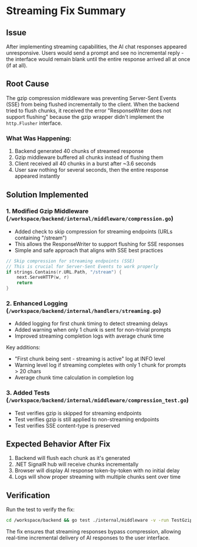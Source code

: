 # Streaming Fix Summary

## Issue
After implementing streaming capabilities, the AI chat responses appeared unresponsive. Users would send a prompt and see no incremental reply - the interface would remain blank until the entire response arrived all at once (if at all).

## Root Cause
The gzip compression middleware was preventing Server-Sent Events (SSE) from being flushed incrementally to the client. When the backend tried to flush chunks, it received the error "ResponseWriter does not support flushing" because the gzip wrapper didn't implement the `http.Flusher` interface.

### What Was Happening:
1. Backend generated 40 chunks of streamed response
2. Gzip middleware buffered all chunks instead of flushing them
3. Client received all 40 chunks in a burst after ~3.6 seconds
4. User saw nothing for several seconds, then the entire response appeared instantly

## Solution Implemented

### 1. Modified Gzip Middleware (`/workspace/backend/internal/middleware/compression.go`)
- Added check to skip compression for streaming endpoints (URLs containing "/stream")
- This allows the ResponseWriter to support flushing for SSE responses
- Simple and safe approach that aligns with SSE best practices

```go
// Skip compression for streaming endpoints (SSE)
// This is crucial for Server-Sent Events to work properly
if strings.Contains(r.URL.Path, "/stream") {
    next.ServeHTTP(w, r)
    return
}
```

### 2. Enhanced Logging (`/workspace/backend/internal/handlers/streaming.go`)
- Added logging for first chunk timing to detect streaming delays
- Added warning when only 1 chunk is sent for non-trivial prompts
- Improved streaming completion logs with average chunk time

Key additions:
- "First chunk being sent - streaming is active" log at INFO level
- Warning level log if streaming completes with only 1 chunk for prompts > 20 chars
- Average chunk time calculation in completion log

### 3. Added Tests (`/workspace/backend/internal/middleware/compression_test.go`)
- Test verifies gzip is skipped for streaming endpoints
- Test verifies gzip is still applied to non-streaming endpoints
- Test verifies SSE content-type is preserved

## Expected Behavior After Fix
1. Backend will flush each chunk as it's generated
2. .NET SignalR hub will receive chunks incrementally
3. Browser will display AI response token-by-token with no initial delay
4. Logs will show proper streaming with multiple chunks sent over time

## Verification
Run the test to verify the fix:
```bash
cd /workspace/backend && go test ./internal/middleware -v -run TestGzipMiddleware
```

The fix ensures that streaming responses bypass compression, allowing real-time incremental delivery of AI responses to the user interface.